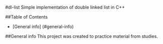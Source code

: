 #dl-list
Simple implementation of double linked list in C++

##Table of Contents
* [General info] (#general-info)




##General info 
This project was created to practice material from studies.
